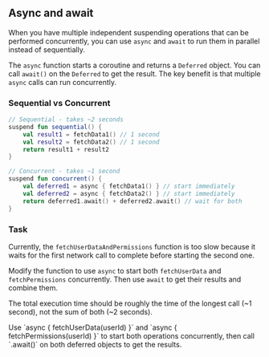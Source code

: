## Async and await

When you have multiple independent suspending operations that can be performed concurrently, you can use `async` and `await` to run them in parallel instead of sequentially.

The `async` function starts a coroutine and returns a `Deferred` object. You can call `await()` on the `Deferred` to get the result. The key benefit is that multiple `async` calls can run concurrently.

### Sequential vs Concurrent

```kotlin
// Sequential - takes ~2 seconds
suspend fun sequential() {
    val result1 = fetchData1() // 1 second
    val result2 = fetchData2() // 1 second
    return result1 + result2
}

// Concurrent - takes ~1 second  
suspend fun concurrent() {
    val deferred1 = async { fetchData1() } // start immediately
    val deferred2 = async { fetchData2() } // start immediately
    return deferred1.await() + deferred2.await() // wait for both
}
```

### Task

Currently, the `fetchUserDataAndPermissions` function is too slow because it waits for the first network call to complete before starting the second one.

Modify the function to use `async` to start both `fetchUserData` and `fetchPermissions` concurrently. Then use `await` to get their results and combine them.

The total execution time should be roughly the time of the longest call (~1 second), not the sum of both (~2 seconds).

<div class="hint">
Use `async { fetchUserData(userId) }` and `async { fetchPermissions(userId) }` to start both operations concurrently, then call `.await()` on both deferred objects to get the results.
</div>